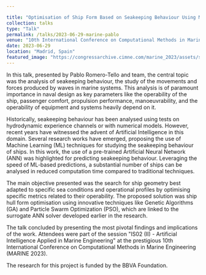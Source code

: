 ```yaml
---

title: "Optimisation of Ship Form Based on Seakeeping Behaviour Using Machine Learning"
collection: talks
type: "Talk"
permalink: /talks/2023-06-29-marine-pablo
venue: "10th International Conference on Computational Methods in Marine Engineering (MARINE 2023)"
date: 2023-06-29
location: "Madrid, Spain"
featured_image: "https://congressarchive.cimne.com/marine_2023/assets/slidermarine2023.jpg"
---
```


In this talk, presented by Pablo Romero-Tello and team, the central topic was the analysis of seakeeping behaviour, the study of the movements and forces produced by waves in marine systems. This analysis is of paramount importance in naval design as key parameters like the operability of the ship, passenger comfort, propulsion performance, manoeuvrability, and the operability of equipment and systems heavily depend on it.

Historically, seakeeping behaviour has been analysed using tests on hydrodynamic experience channels or with numerical models. However, recent years have witnessed the advent of Artificial Intelligence in this domain. Several research works have emerged, proposing the use of Machine Learning (ML) techniques for studying the seakeeping behaviour of ships. In this work, the use of a pre-trained Artificial Neural Network (ANN) was highlighted for predicting seakeeping behaviour. Leveraging the speed of ML-based predictions, a substantial number of ships can be analysed in reduced computation time compared to traditional techniques.

The main objective presented was the search for ship geometry best adapted to specific sea conditions and operational profiles by optimising specific metrics related to their operability. The proposed solution was ship hull form optimisation using innovative techniques like Genetic Algorithms (GA) and Particle Swarm Optimization (PSO), which are linked to the surrogate ANN solver developed earlier in the research.

The talk concluded by presenting the most pivotal findings and implications of the work. Attendees were part of the session "IS02 (II) - Artificial Intelligence Applied in Marine Engineering" at the prestigious 10th International Conference on Computational Methods in Marine Engineering (MARINE 2023).

The research for this project is funded by the BBVA Foundation.
